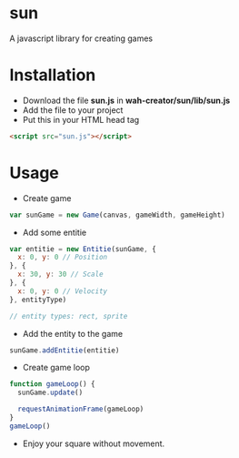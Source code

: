 # sun
A javascript library for creating games
 
# Installation 
- Download the file **sun.js** in **wah-creator/sun/lib/sun.js**
- Add the file to your project 
- Put this in your HTML head tag

```html
<script src="sun.js"></script>
```

# Usage 
- Create game 
```js
var sunGame = new Game(canvas, gameWidth, gameHeight)
```
- Add some entitie 
```js
var entitie = new Entitie(sunGame, {
  x: 0, y: 0 // Position
}, {
  x: 30, y: 30 // Scale 
}, {
  x: 0, y: 0 // Velocity
}, entityType)

// entity types: rect, sprite 
```
- Add the entity to the game 
```js
sunGame.addEntitie(entitie)
```
- Create game loop
```js
function gameLoop() {
  sunGame.update()

  requestAnimationFrame(gameLoop)
}
gameLoop()
```
- Enjoy your square without movement.
